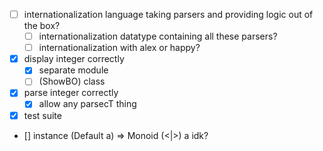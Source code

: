 - [ ] internationalization language taking parsers and providing logic out of the box?
    - [ ] internationalization datatype containing all these parsers?
    - [ ] internationalization with alex or happy?
- [x] display integer correctly
    - [x] separate module
    - [ ] \(ShowBO) class
- [x] parse integer correctly
    - [x] allow any parsecT thing
- [x] test suite
- [] instance (Default a) => Monoid (<|>) a idk?
